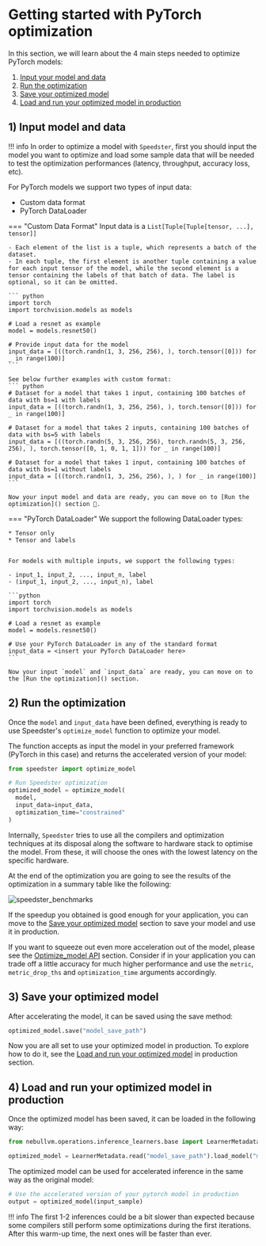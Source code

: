 # Getting started with PyTorch optimization
In this section, we will learn about the 4 main steps needed to optimize PyTorch models:

1. [Input your model and data]()
2. [Run the optimization]()
3. [Save your optimized model]()
4. [Load and run your optimized model in production]()

## 1) Input model and data

!!! info
    In order to optimize a model with `Speedster`, first you should input the model you want to optimize and load some sample data that will be needed to test the optimization performances (latency, throughput, accuracy loss, etc). 


For PyTorch models we support two types of input data:

* Custom data format
* PyTorch DataLoader

=== "Custom Data Format"
    Input data is a ```List[Tuple[Tuple[tensor, ...], tensor]]```

    - Each element of the list is a tuple, which represents a batch of the dataset.
    - In each tuple, the first element is another tuple containing a value for each input tensor of the model, while the second element is a tensor containing the labels of that batch of data. The label is optional, so it can be omitted.

    ``` python
    import torch
    import torchvision.models as models

    # Load a resnet as example
    model = models.resnet50()

    # Provide input data for the model    
    input_data = [((torch.randn(1, 3, 256, 256), ), torch.tensor([0])) for _ in range(100)]
    ```

    See below further examples with custom format:
    ``` python
    # Dataset for a model that takes 1 input, containing 100 batches of data with bs=1 with labels
    input_data = [((torch.randn(1, 3, 256, 256), ), torch.tensor([0])) for _ in range(100)]

    # Dataset for a model that takes 2 inputs, containing 100 batches of data with bs=5 with labels
    input_data = [((torch.randn(5, 3, 256, 256), torch.randn(5, 3, 256, 256), ), torch.tensor([0, 1, 0, 1, 1])) for _ in range(100)]

    # Dataset for a model that takes 1 input, containing 100 batches of data with bs=1 without labels
    input_data = [((torch.randn(1, 3, 256, 256), ), ) for _ in range(100)]
    ```

    Now your input model and data are ready, you can move on to [Run the optimization]() section 🚀.

=== "PyTorch DataLoader"
    We support the following DataLoader types:

    * Tensor only
    * Tensor and labels


    For models with multiple inputs, we support the following types:

    - input_1, input_2, ..., input_n, label
    - (input_1, input_2, ..., input_n), label

    ```python
    import torch
    import torchvision.models as models

    # Load a resnet as example
    model = models.resnet50()

    # Use your PyTorch DataLoader in any of the standard format
    input_data = <insert your PyTorch DataLoader here>
    ```

    Now your input `model` and `input_data` are ready, you can move on to the [Run the optimization]() section.

## 2) Run the optimization
Once the `model` and `input_data` have been defined, everything is ready to use Speedster's `optimize_model` function to optimize your model. 

The function accepts as input the model in your preferred framework (PyTorch in this case) and returns the accelerated version of your model:

``` python
from speedster import optimize_model

# Run Speedster optimization
optimized_model = optimize_model(
  model, 
  input_data=input_data, 
  optimization_time="constrained"
)
```

Internally, `Speedster` tries to use all the compilers and optimization techniques at its disposal along the software to hardware stack to optimise the model. From these, it will choose the ones with the lowest latency on the specific hardware. 

At the end of the optimization you are going to see the results of the optimization in a summary table like the following:

![speedster_benchmarks](https://files.gitbook.com/v0/b/gitbook-x-prod.appspot.com/o/spaces%2FOfr7q1XcUfo7iYMV6A0C%2Fuploads%2FatlsMFyCdXniR6c7kyJG%2FMicrosoftTeams-image%20(17).png?alt=media&token=2bcf4e93-91b1-4345-bd70-27fc991ea2a1)

If the speedup you obtained is good enough for your application, you can move to the [Save your optimized model]() section to save your model and use it in production.

If you want to squeeze out even more acceleration out of the model, please see the [Optimize_model API]() section. Consider if in your application you can trade off a little accuracy for much higher performance and use the `metric`, `metric_drop_ths` and `optimization_time` arguments accordingly.

## 3) Save your optimized model
After accelerating the model, it can be saved using the save method:

```python
optimized_model.save("model_save_path")
```

Now you are all set to use your optimized model in production. To explore how to do it, see the [Load and run your optimized model]() in production section.

## 4) Load and run your optimized model in production
Once the optimized model has been saved,  it can be loaded in the following way:
```python
from nebullvm.operations.inference_learners.base import LearnerMetadata

optimized_model = LearnerMetadata.read("model_save_path").load_model("model_save_path")
```

The optimized model can be used for accelerated inference in the same way as the original model:

```python
# Use the accelerated version of your pytorch model in production
output = optimized_model(input_sample)
```

!!! info
    The first 1-2 inferences could be a bit slower than expected because some compilers still perform some optimizations during the first iterations. After this warm-up time, the next ones will be faster than ever.

